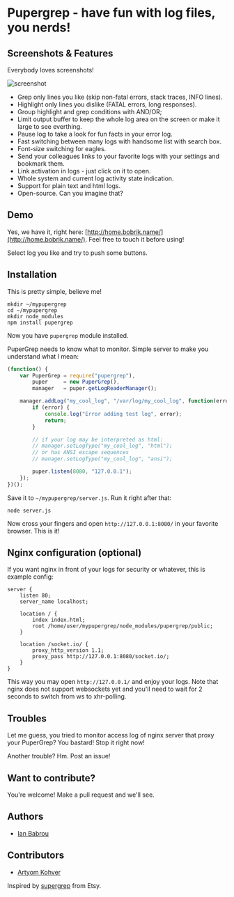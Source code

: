 # Pupergrep - have fun with log files, you nerds!

## Screenshots & Features

Everybody loves screenshots!

![screenshot](http://i.imgur.com/Xl3yf.png)

* Grep only lines you like (skip non-fatal errors, stack traces, INFO lines).
* Highlight only lines you dislike (FATAL errors, long responses).
* Group highlight and grep conditions with AND/OR;
* Limit output buffer to keep the whole log area on the screen or make it large to see everthing.
* Pause log to take a look for fun facts in your error log.
* Fast switching between many logs with handsome list with search box.
* Font-size switching for eagles.
* Send your colleagues links to your favorite logs with your settings and bookmark them.
* Link activation in logs - just click on it to open.
* Whole system and current log activity state indication.
* Support for plain text and html logs.
* Open-source. Can you imagine that?

## Demo

Yes, we have it, right here: [http://home.bobrik.name/](http://home.bobrik.name/). Feel free to touch it before using!

Select log you like and try to push some buttons.

## Installation

This is pretty simple, believe me!

```
mkdir ~/mypupergrep
cd ~/mypupergrep
mkdir node_modules
npm install pupergrep
```

Now you have `pupergrep` module installed.

PuperGrep needs to know what to monitor. Simple server to make you understand what I mean:

```javascript
(function() {
    var PuperGrep = require("pupergrep"),
        puper     = new PuperGrep(),
        manager   = puper.getLogReaderManager();

    manager.addLog("my_cool_log", "/var/log/my_cool_log", function(error) {
        if (error) {
            console.log("Error adding test log", error);
            return;
        }

        // if your log may be interpreted as html:
        // manager.setLogType("my_cool_log", "html");
        // or has ANSI escape sequences
        // manager.setLogType("my_cool_log", "ansi");

        puper.listen(8080, "127.0.0.1");
    });
})();
```

Save it to `~/mypupergrep/server.js`. Run it right after that:

```
node server.js
```

Now cross your fingers and open `http://127.0.0.1:8080/` in your favorite browser. This is it!

## Nginx configuration (optional)

If you want nginx in front of your logs for security or whatever, this is example config:

```
server {
    listen 80;
    server_name localhost;

    location / {
        index index.html;
        root /home/user/mypupergrep/node_modules/pupergrep/public;
    }

    location /socket.io/ {
        proxy_http_version 1.1;
        proxy_pass http://127.0.0.1:8080/socket.io/;
    }
}
```

This way you may open `http://127.0.0.1/` and enjoy your logs. Note that nginx does not support
websockets yet and you'll need to wait for 2 seconds to switch from ws to xhr-polling.

## Troubles

Let me guess, you tried to monitor access log of nginx server that proxy your PuperGrep? You bastard! Stop it right now!

Another trouble? Hm. Post an issue!

## Want to contribute?

You're welcome! Make a pull request and we'll see.

## Authors

* [Ian Babrou](https://github.com/bobrik)

## Contributors

* [Artyom Kohver](https://github.com/kohver)

Inspired by [supergrep](https://github.com/etsy/supergrep) from Etsy.
